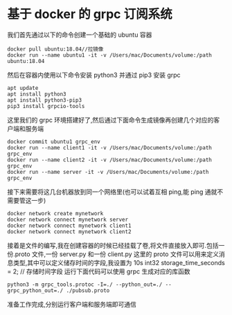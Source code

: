 # 基于 docker 的 grpc 订阅系统

我们首先通过以下的命令创建一个基础的 ubuntu 容器

```
docker pull ubuntu:18.04//拉镜像
docker run --name ubuntu1 -it -v /Users/mac/Documents/volume:/path ubuntu:18.04
```

然后在容器内使用以下命令安装 python3 并通过 pip3 安装 grpc

```
apt update
apt install python3
apt install python3-pip3
pip3 install grpcio-tools
```

这里我们的 grpc 环境搭建好了,然后通过下面命令生成镜像再创建几个对应的客户端和服务端

```
docker commit ubuntu1 grpc_env
docker run --name client1 -it -v /Users/mac/Documents/volume:/path grpc_env
docker run --name client2 -it -v /Users/mac/Documents/volume:/path grpc_env
docker run --name server -it -v /Users/mac/Documents/volume:/path grpc_env
```

接下来需要将这几台机器放到同一个网络里(也可以试着互相 ping,能 ping 通就不需要管这一步)

```
docker network create mynetwork
docker network connect mynetwork server
docker network connect mynetwork client1
docker network connect mynetwork client2
```

接着是文件的编写,我在创建容器的时候已经挂载了卷,将文件直接放入即可.包括一份.proto 文件,一份 server.py 和一份 client.py
这里的 proto 文件可以用来定义消息类型,其中可以定义储存时间的字段,我设置为 10s
int32 storage_time_seconds = 2; // 存储时间字段
运行下面代码可以使用 grpc 生成对应的库函数

```
python3 -m grpc_tools.protoc -I=./ --python_out=./ --grpc_python_out=./ ./pubsub.proto
```

准备工作完成,分别运行客户端和服务端即可通信
